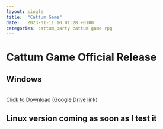 ```yaml
---
layout: single
title:  "Cattum Game"
date:   2023-01-11 10:01:28 +0100
categories: cattum_party cattum game rpg
---
```


# Cattum Game Official Release

## Windows

<br>
<a href="https://drive.google.com/file/d/1bHWGpWsJpFFeqs4F-vf7ToLtAYCBhZ1L/view?usp=sharing" download>Click to Download (Google Drive link)</a>
<br>

## Linux version coming as soon as I test it
